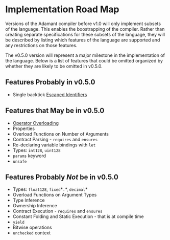 # Implementation Road Map
Versions of the Adamant compiler before v1.0 will only implement subsets of the language.  This enables the boostrapping of the compiler.  Rather than creating separate specifications for these subsets of the language, they will be described by listing which features of the language are supported and any restrictions on those features.

The v0.5.0 version will represent a major milestone in the implementation of the language. Below is a list of features that could be omitted organized by whether they are likely to be omitted in v0.5.0.

## Features Probably in v0.5.0
  * Single backtick [Escaped Identifiers](escaped-identifiers.md)

## Features that May be in v0.5.0
  * [Operator Overloading](operator-overloading.md)
  * Properties
  * Overload Functions on Number of Arguments
  * Contract Parsing - `requires` and `ensures`
  * Re-declaring variable bindings with `let`
  * Types: `int128`, `uint128`
  * `params` keyword
  * `unsafe`

## Features Probably *Not* be in v0.5.0
  * Types: `float128`, `fixed`\*`.`\*, `decimal`*
  * Overload Functions on Argument Types
  * Type Inference
  * Ownership Inference
  * Contract Execution - `requires` and `ensures`
  * Constant Folding and Static Execution - that is at compile time
  * `yield`
  * Bitwise operations
  * `unchecked` context
